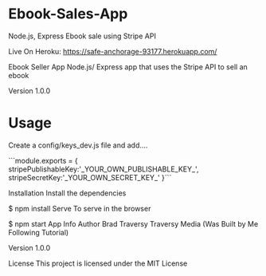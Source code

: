 <h1>Ebook-Sales-App</h1>
Node.js, Express Ebook sale using Stripe API

Live On Heroku: https://safe-anchorage-93177.herokuapp.com/

Ebook Seller App
Node.js/ Express app that uses the Stripe API to sell an ebook

Version
1.0.0

<h1>Usage</h1>
<p>
Create a config/keys_dev.js file and add....
</p>
```module.exports = {
  stripePublishableKey:'_YOUR_OWN_PUBLISHABLE_KEY_',
  stripeSecretKey:'_YOUR_OWN_SECRET_KEY_'
}```

Installation
Install the dependencies

$ npm install
Serve
To serve in the browser

$ npm start
App Info
Author
Brad Traversy Traversy Media
(Was Built by Me Following Tutorial)

Version
1.0.0

License
This project is licensed under the MIT License
